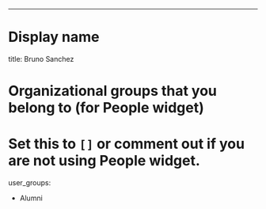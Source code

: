 ---
# Display name
title: Bruno Sanchez

# Organizational groups that you belong to (for People widget)
#   Set this to `[]` or comment out if you are not using People widget.
user_groups:
  - Alumni
